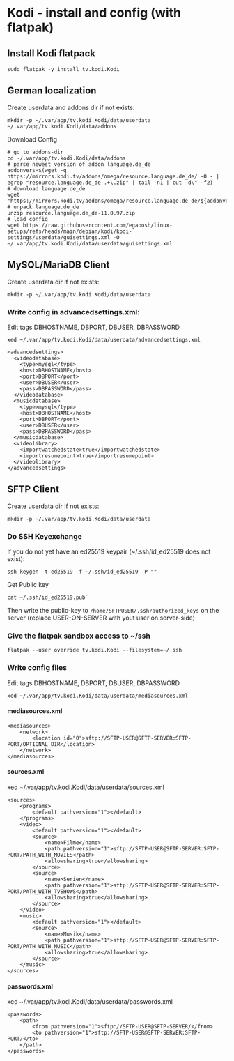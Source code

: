 # Kodi - install and config (with flatpak)

## Install Kodi flatpack
```
sudo flatpak -y install tv.kodi.Kodi
```



## German localization
Create userdata and addons dir if not exists:
```
mkdir -p ~/.var/app/tv.kodi.Kodi/data/userdata  ~/.var/app/tv.kodi.Kodi/data/addons
```
Download Config
```
# go to addons-dir
cd ~/.var/app/tv.kodi.Kodi/data/addons
# parse newest version of addon language.de_de
addonvers=$(wget -q https://mirrors.kodi.tv/addons/omega/resource.language.de_de/ -O - | egrep "resource.language.de_de-.+\.zip" | tail -n1 | cut -d\" -f2)
# download language.de_de
wget "https://mirrors.kodi.tv/addons/omega/resource.language.de_de/${addonvers}"
# unpack language.de_de
unzip resource.language.de_de-11.0.97.zip
# load config
wget https://raw.githubusercontent.com/egabosh/linux-setups/refs/heads/main/debian/kodi/kodi-settings/userdata/guisettings.xml -O ~/.var/app/tv.kodi.Kodi/data/userdata/guisettings.xml
```


## MySQL/MariaDB Client

Create userdata dir if not exists:
```
mkdir -p ~/.var/app/tv.kodi.Kodi/data/userdata
```
### Write config in advancedsettings.xml:
Edit tags DBHOSTNAME, DBPORT, DBUSER, DBPASSWORD
```
xed ~/.var/app/tv.kodi.Kodi/data/userdata/advancedsettings.xml
```
```
<advancedsettings>
  <videodatabase>
    <type>mysql</type>
    <host>DBHOSTNAME</host>
    <port>DBPORT</port>
    <user>DBUSER</user>
    <pass>DBPASSWORD</pass>
  </videodatabase> 
  <musicdatabase>
    <type>mysql</type>
    <host>DBHOSTNAME</host>
    <port>DBPORT</port>
    <user>DBUSER</user>
    <pass>DBPASSWORD</pass>
  </musicdatabase>
  <videolibrary>
    <importwatchedstate>true</importwatchedstate>
    <importresumepoint>true</importresumepoint>
  </videolibrary>
</advancedsettings>
```

## SFTP Client

Create userdata dir if not exists:
```
mkdir -p ~/.var/app/tv.kodi.Kodi/data/userdata
```
### Do SSH Keyexchange
If you do not yet have an ed25519 keypair (~/.ssh/id\_ed25519 does not exist):
```
ssh-keygen -t ed25519 -f ~/.ssh/id_ed25519 -P ""
```
Get Public key
```
cat ~/.ssh/id_ed25519.pub`
```
Then write the public-key to `/home/SFTPUSER/.ssh/authorized_keys` on the server (replace USER-ON-SERVER with yout user on server-side)

### Give the flatpak sandbox access to ~/ssh
```
flatpak --user override tv.kodi.Kodi --filesystem=~/.ssh
```

### Write config files
Edit tags DBHOSTNAME, DBPORT, DBUSER, DBPASSWORD
```
xed ~/.var/app/tv.kodi.Kodi/data/userdata/mediasources.xml
```
#### mediasources.xml
```
<mediasources>
    <network>
        <location id="0">sftp://SFTP-USER@SFTP-SERVER:SFTP-PORT/OPTIONAL_DIR</location>
    </network>
</mediasources>
```
#### sources.xml
xed ~/.var/app/tv.kodi.Kodi/data/userdata/sources.xml
```
<sources>
    <programs>
        <default pathversion="1"></default>
    </programs>
    <video>
        <default pathversion="1"></default>
        <source>
            <name>Filme</name>
            <path pathversion="1">sftp://SFTP-USER@SFTP-SERVER:SFTP-PORT/PATH_WITH_MOVIES</path>
            <allowsharing>true</allowsharing>
        </source>
        <source>
            <name>Serien</name>
            <path pathversion="1">sftp://SFTP-USER@SFTP-SERVER:SFTP-PORT/PATH_WITH_TVSHOWS</path>
            <allowsharing>true</allowsharing>
        </source>
    </video>
    <music>
        <default pathversion="1"></default>
        <source>
            <name>Musik</name>
            <path pathversion="1">sftp://SFTP-USER@SFTP-SERVER:SFTP-PORT/PATH_WITH_MUSIC</path>
            <allowsharing>true</allowsharing>
        </source>
    </music>
</sources>
```
#### passwords.xml
xed ~/.var/app/tv.kodi.Kodi/data/userdata/passwords.xml
```
<passwords>
    <path>
        <from pathversion="1">sftp://SFTP-USER@SFTP-SERVER/</from>
        <to pathversion="1">sftp://SFTP-USER@SFTP-SERVER:SFTP-PORT/</to>
    </path>
</passwords>
```
